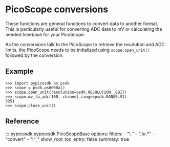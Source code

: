 # PicoScope conversions
These functions are general functions to convert data to another format.
This is particularly useful for converting ADC data to mV or calculating 
the needed timebase for your PicoScope.

As the conversions talk to the PicoScope to retrieve the resolution and ADC limits,
the PicoScope needs to be initialized using `scope.open_unit()` followed by the conversion.

## Example
```
>>> import pypicosdk as psdk
>>> scope = psdk.ps6000a()
>>> scope.open_unit(resolution=psdk.RESOLUTION._8BIT)
>>> scope.mv_to_adc(100, channel_range=psdk.RANGE.V1)
3251
>>> scope.close_unit()
```

## Reference
::: pypicosdk.pypicosdk.PicoScopeBase
    options:
        filters:
        - "!.*"
        - ".*_to_.*"
        - "convert"
        - "!^_"
        show_root_toc_entry: false
        summary: true